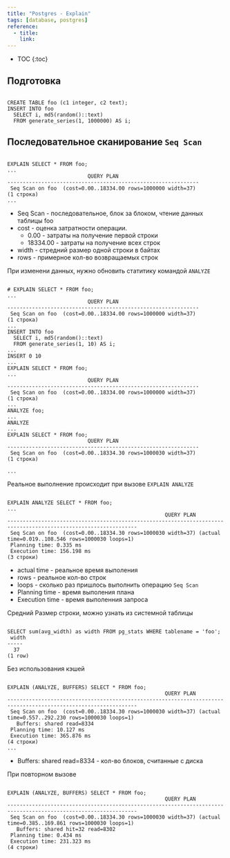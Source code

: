 ```yaml
---
title: "Postgres - Explain"
tags: [database, postgres]
reference:
  - title: 
    link:
---
```


* TOC 
{:toc}

## Подготовка

<pre><code class="shell">
CREATE TABLE foo (c1 integer, c2 text);
INSERT INTO foo
  SELECT i, md5(random()::text)
  FROM generate_series(1, 1000000) AS i;
</code></pre>

## Последовательное сканирование `Seq Scan`

<pre><code class="shell">
EXPLAIN SELECT * FROM foo;
...
                          QUERY PLAN                          
--------------------------------------------------------------
 Seq Scan on foo  (cost=0.00..18334.00 rows=1000000 width=37)
(1 строка)
...
</code></pre>

* Seq Scan - последовательное, блок за блоком, чтение данных таблицы foo
* cost - оценка затратности операции.
    * 0.00 - затраты на получение первой строки
    * 18334.00 - затраты на получение всех строк
* width - стредний размер одной строки в байтах
* rows - примерное кол-во возвращаемых строк

При изменени данных, нужно обновить статитику командой `ANALYZE`
<pre><code class="shell">
# EXPLAIN SELECT * FROM foo;
...
                          QUERY PLAN                          
--------------------------------------------------------------
 Seq Scan on foo  (cost=0.00..18334.00 rows=1000000 width=37)
(1 строка)
...
INSERT INTO foo
  SELECT i, md5(random()::text)
  FROM generate_series(1, 10) AS i;
...
INSERT 0 10
...
EXPLAIN SELECT * FROM foo;
...
                          QUERY PLAN                          
--------------------------------------------------------------
 Seq Scan on foo  (cost=0.00..18334.00 rows=1000000 width=37)
(1 строка)
...
ANALYZE foo;
...
ANALYZE
...
EXPLAIN SELECT * FROM foo;
                          QUERY PLAN                          
--------------------------------------------------------------
 Seq Scan on foo  (cost=0.00..18334.30 rows=1000030 width=37)
(1 строка)

...
</code></pre>


Реальное выполнение происходит при вызове `EXPLAIN ANALYZE`
<pre><code class="shell">
EXPLAIN ANALYZE SELECT * FROM foo;
...
                                                   QUERY PLAN                                                   
----------------------------------------------------------------------------------------------------------------
 Seq Scan on foo  (cost=0.00..18334.30 rows=1000030 width=37) (actual time=0.019..108.546 rows=1000030 loops=1)
 Planning time: 0.335 ms
 Execution time: 156.198 ms
(3 строки)
</code></pre>

* actual time - реальное время выполения
* rows - реальное кол-во строк
* loops - сколько раз пришлось выполнить операцию `Seq Scan`
* Planning time - время выполения плана
* Execution time - время выполенния запроса

Средний Размер строки, можно узнать из системной таблицы
<pre><code class="shell">
SELECT sum(avg_width) as width FROM pg_stats WHERE tablename = 'foo';
 width 
-----
  37
(1 row)
</code></pre>



Без использования кэшей

<pre><code class="shell">
EXPLAIN (ANALYZE, BUFFERS) SELECT * FROM foo;
                                                   QUERY PLAN                                                   
----------------------------------------------------------------------------------------------------------------
 Seq Scan on foo  (cost=0.00..18334.30 rows=1000030 width=37) (actual time=0.557..292.230 rows=1000030 loops=1)
   Buffers: shared read=8334
 Planning time: 10.127 ms
 Execution time: 365.876 ms
(4 строки)
...
</code></pre>

* Buffers: shared read=8334 - кол-во блоков, считанные с диска

При повторном вызове
<pre><code class="shell">
EXPLAIN (ANALYZE, BUFFERS) SELECT * FROM foo;
                                                   QUERY PLAN                                                   
----------------------------------------------------------------------------------------------------------------
 Seq Scan on foo  (cost=0.00..18334.30 rows=1000030 width=37) (actual time=0.385..169.861 rows=1000030 loops=1)
   Buffers: shared hit=32 read=8302
 Planning time: 0.434 ms
 Execution time: 231.323 ms
(4 строки)
</code></pre>
